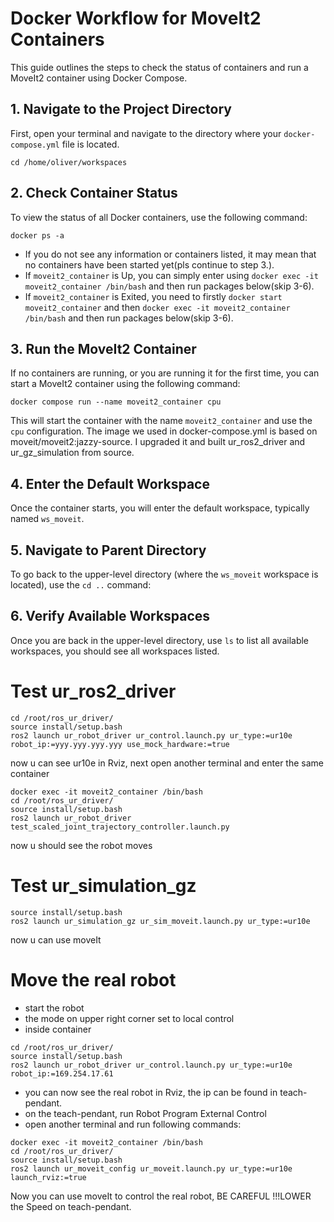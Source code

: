 # Docker Workflow for MoveIt2 Containers

This guide outlines the steps to check the status of containers and run a MoveIt2 container using Docker Compose.

## 1. Navigate to the Project Directory

First, open your terminal and navigate to the directory where your `docker-compose.yml` file is located.

```cd /home/oliver/workspaces```

## 2. Check Container Status

To view the status of all Docker containers, use the following command:

```docker ps -a```

* If you do not see any information or containers listed, it may mean that no containers have been started yet(pls continue to step 3.).
* If `moveit2_container` is Up, you can simply enter using `docker exec -it moveit2_container /bin/bash` and then run packages below(skip 3-6). 
* If `moveit2_container` is Exited, you need to firstly `docker start moveit2_container` and then `docker exec -it moveit2_container /bin/bash` and then run packages below(skip 3-6). 

## 3. Run the MoveIt2 Container

If no containers are running, or you are running it for the first time, you can start a MoveIt2 container using the following command:

```docker compose run --name moveit2_container cpu```

This will start the container with the name `moveit2_container` and use the `cpu` configuration.
The image we used in docker-compose.yml is based on moveit/moveit2:jazzy-source. I upgraded it and built ur_ros2_driver and ur_gz_simulation from source.

## 4. Enter the Default Workspace

Once the container starts, you will enter the default workspace, typically named `ws_moveit`.

## 5. Navigate to Parent Directory

To go back to the upper-level directory (where the `ws_moveit` workspace is located), use the `cd ..` command:

## 6. Verify Available Workspaces

Once you are back in the upper-level directory, use `ls` to list all available workspaces, you should see all workspaces listed.

# Test ur_ros2_driver
```
cd /root/ros_ur_driver/
source install/setup.bash
ros2 launch ur_robot_driver ur_control.launch.py ur_type:=ur10e robot_ip:=yyy.yyy.yyy.yyy use_mock_hardware:=true
```
now u can see ur10e in Rviz, next open another terminal and enter the same container
```
docker exec -it moveit2_container /bin/bash
cd /root/ros_ur_driver/
source install/setup.bash
ros2 launch ur_robot_driver test_scaled_joint_trajectory_controller.launch.py
```
now u should see the robot moves


# Test ur_simulation_gz
```cd /root/ur_gz/
source install/setup.bash
ros2 launch ur_simulation_gz ur_sim_moveit.launch.py ur_type:=ur10e
```
now u can use moveIt

# Move the real robot
- start the robot
- the mode on upper right corner set to local control
- inside container
```
cd /root/ros_ur_driver/
source install/setup.bash
ros2 launch ur_robot_driver ur_control.launch.py ur_type:=ur10e robot_ip:=169.254.17.61
```
- you can now see the real robot in Rviz, the ip can be found in teach-pendant.
- on the teach-pendant, run Robot Program External Control
- open another terminal and run following commands:
```
docker exec -it moveit2_container /bin/bash
cd /root/ros_ur_driver/
source install/setup.bash
ros2 launch ur_moveit_config ur_moveit.launch.py ur_type:=ur10e launch_rviz:=true
```
Now you can use moveIt to control the real robot, BE CAREFUL !!!LOWER the Speed on teach-pendant.


